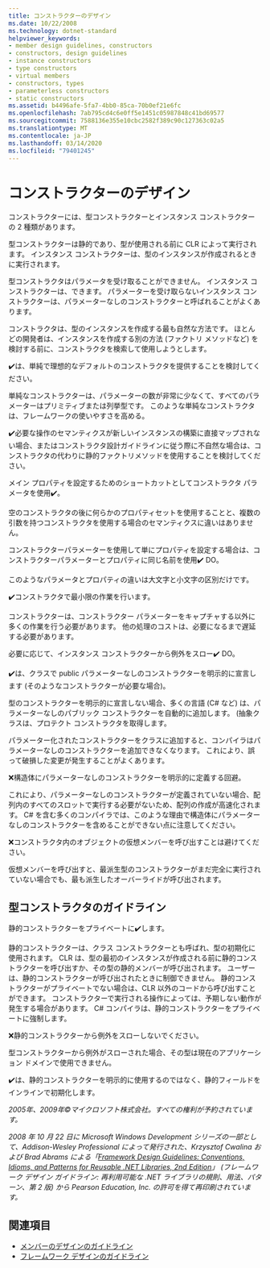 ```yaml
---
title: コンストラクターのデザイン
ms.date: 10/22/2008
ms.technology: dotnet-standard
helpviewer_keywords:
- member design guidelines, constructors
- constructors, design guidelines
- instance constructors
- type constructors
- virtual members
- constructors, types
- parameterless constructors
- static constructors
ms.assetid: b4496afe-5fa7-4bb0-85ca-70b0ef21e6fc
ms.openlocfilehash: 7ab795cd4c6e0ff5e1451c05987848c41bd69577
ms.sourcegitcommit: 7588136e355e10cbc2582f389c90c127363c02a5
ms.translationtype: MT
ms.contentlocale: ja-JP
ms.lasthandoff: 03/14/2020
ms.locfileid: "79401245"
---
```

# <a name="constructor-design"></a>コンストラクターのデザイン

コンストラクターには、型コンストラクターとインスタンス コンストラクターの 2 種類があります。

型コンストラクターは静的であり、型が使用される前に CLR によって実行されます。 インスタンス コンストラクターは、型のインスタンスが作成されるときに実行されます。

型コンストラクタはパラメータを受け取ることができません。 インスタンス コンストラクターは、できます。 パラメーターを受け取らないインスタンス コンストラクターは、パラメーターなしのコンストラクターと呼ばれることがよくあります。

コンストラクタは、型のインスタンスを作成する最も自然な方法です。 ほとんどの開発者は、インスタンスを作成する別の方法 (ファクトリ メソッドなど) を検討する前に、コンストラクタを検索して使用しようとします。

✔️は、単純で理想的なデフォルトのコンストラクタを提供することを検討してください。

単純なコンストラクターは、パラメーターの数が非常に少なくて、すべてのパラメーターはプリミティブまたは列挙型です。 このような単純なコンストラクタは、フレームワークの使いやすさを高める。

✔️必要な操作のセマンティクスが新しいインスタンスの構築に直接マップされない場合、またはコンストラクタ設計ガイドラインに従う際に不自然な場合は、コンストラクタの代わりに静的ファクトリメソッドを使用することを検討してください。

メイン プロパティを設定するためのショートカットとしてコンストラクタ パラメータを使用✔️。

空のコンストラクタの後に何らかのプロパティセットを使用することと、複数の引数を持つコンストラクタを使用する場合のセマンティクスに違いはありません。

コンストラクターパラメーターを使用して単にプロパティを設定する場合は、コンストラクターパラメーターとプロパティに同じ名前を使用✔️ DO。

このようなパラメータとプロパティの違いは大文字と小文字の区別だけです。

✔️コンストラクタで最小限の作業を行います。

コンストラクターは、コンストラクター パラメーターをキャプチャする以外に多くの作業を行う必要があります。 他の処理のコストは、必要になるまで遅延する必要があります。

必要に応じて、インスタンス コンストラクターから例外をスロー✔️ DO。

✔️は、クラスで public パラメーターなしのコンストラクターを明示的に宣言します (そのようなコンストラクターが必要な場合)。

型のコンストラクターを明示的に宣言しない場合、多くの言語 (C# など) は、パラメーターなしのパブリック コンストラクターを自動的に追加します。 (抽象クラスは、プロテクト コンストラクタを取得します。

パラメーター化されたコンストラクターをクラスに追加すると、コンパイラはパラメーターなしのコンストラクターを追加できなくなります。 これにより、誤って破損した変更が発生することがよくあります。

❌構造体にパラメーターなしのコンストラクターを明示的に定義する回避。

これにより、パラメーターなしのコンストラクターが定義されていない場合、配列内のすべてのスロットで実行する必要がないため、配列の作成が高速化されます。 C# を含む多くのコンパイラでは、このような理由で構造体にパラメーターなしのコンストラクターを含めることができない点に注意してください。

❌コンストラクタ内のオブジェクトの仮想メンバーを呼び出すことは避けてください。

仮想メンバーを呼び出すと、最派生型のコンストラクターがまだ完全に実行されていない場合でも、最も派生したオーバーライドが呼び出されます。

## <a name="type-constructor-guidelines"></a>型コンストラクタのガイドライン

静的コンストラクターをプライベートに✔️します。

静的コンストラクターは、クラス コンストラクターとも呼ばれ、型の初期化に使用されます。 CLR は、型の最初のインスタンスが作成される前に静的コンストラクターを呼び出すか、その型の静的メンバーが呼び出されます。 ユーザーは、静的コンストラクターが呼び出されたときに制御できません。 静的コンストラクターがプライベートでない場合は、CLR 以外のコードから呼び出すことができます。 コンストラクターで実行される操作によっては、予期しない動作が発生する場合があります。 C# コンパイラは、静的コンストラクターをプライベートに強制します。

❌静的コンストラクターから例外をスローしないでください。

型コンストラクターから例外がスローされた場合、その型は現在のアプリケーション ドメインで使用できません。

✔️は、静的コンストラクターを明示的に使用するのではなく、静的フィールドをインラインで初期化します。

*2005年、2009年©マイクロソフト株式会社。すべての権利が予約されています。*

*2008 年 10 月 22 日に Microsoft Windows Development シリーズの一部として、Addison-Wesley Professional によって発行された、Krzysztof Cwalina および Brad Abrams による「[Framework Design Guidelines: Conventions, Idioms, and Patterns for Reusable .NET Libraries, 2nd Edition](https://www.informit.com/store/framework-design-guidelines-conventions-idioms-and-9780321545619)」 (フレームワーク デザイン ガイドライン: 再利用可能な .NET ライブラリの規則、用法、パターン、第 2 版) から Pearson Education, Inc. の許可を得て再印刷されています。*

## <a name="see-also"></a>関連項目

- [メンバーのデザインのガイドライン](../../../docs/standard/design-guidelines/member.md)
- [フレームワーク デザインのガイドライン](../../../docs/standard/design-guidelines/index.md)
